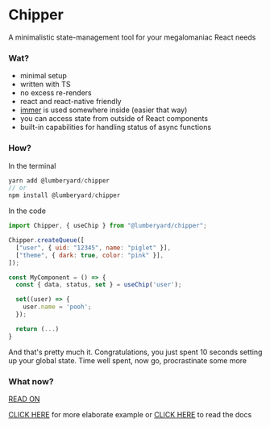 # Chipper

A minimalistic state-management tool for your megalomaniac React needs

### Wat?

- minimal setup
- written with TS
- no excess re-renders
- react and react-native friendly
- [immer](https://immerjs.github.io/immer/docs/introduction) is used somewhere inside (easier that way)
- you can access state from outside of React components
- built-in capabilities for handling status of async functions

### How?

In the terminal

```javascript
yarn add @lumberyard/chipper
// or
npm install @lumberyard/chipper
```

In the code

```javascript
import Chipper, { useChip } from "@lumberyard/chipper";

Chipper.createQueue([
  ["user", { uid: "12345", name: "piglet" }],
  ["theme", { dark: true, color: "pink" }],
]);

const MyComponent = () => {
  const { data, status, set } = useChip('user');

  set((user) => {
    user.name = 'pooh';
  });

  return (...)
}
```

And that's pretty much it. Congratulations, you just spent 10 seconds setting up your global state. Time well spent, now go, procrastinate some more

### What now?

[READ ON](https://github.com/MatulaDesign/lumberyard-chipper/blob/main/HELLO.md)

[CLICK HERE](https://github.com/MatulaDesign/lumberyard-chipper/blob/main/example.md) for more elaborate example or [CLICK HERE](https://github.com/MatulaDesign/lumberyard-chipper/blob/main/CHIPPER.md) to read the docs
